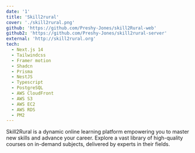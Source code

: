 ```yaml
---
date: '1'
title: 'Skill2rural'
cover: './skill2rural.png'
github: 'https://github.com/Preshy-Jones/skill2Rural-web'
github2: 'https://github.com/Preshy-Jones/skill2rural-server'
external: 'http://skill2rural.org'
tech:
  - Next.js 14
  - Tailwindcss
  - Framer motion
  - Shadcn
  - Prisma
  - NestJS
  - Typescript
  - PostgreSQL
  - AWS CloudFront
  - AWS S3
  - AWS EC2
  - AWS RDS
  - PM2
---
```


Skill2Rural is a dynamic online learning platform empowering you to master new skills and advance your career. Explore a vast library of high-quality courses on in-demand subjects, delivered by experts in their fields.
